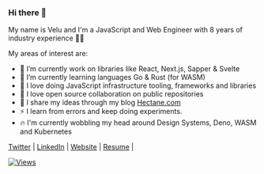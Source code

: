### Hi there 👋

My name is Velu and I'm a JavaScript and Web Engineer with 8 years of industry experience  🤹🏼‍

My areas of interest are:

- 🔭 I’m currently work on libraries like React, Next.js, Sapper & Svelte
- 🌱 I’m currently learning languages Go & Rust (for WASM)
- 💚 I love doing JavaScript infrastructure tooling, frameworks and libraries
- 👯 I love open source collaboration on public repositories
- 💬 I share my ideas through my blog [Hectane.com](http://hectane.com/)
- ⚡ I learn from errors and keep doing experiments. 
- 🔥 I'm currently wobbling my head around Design Systems, Deno, WASM and Kubernetes


 [Twitter](https://twitter.com/velusgautam) | 
 [LinkedIn](https://linkedin.com/in/velusgautam) | 
 [Website](https://velusgautam.com) | 
 [Resume](https://velusgautam.com/velusgautam.html) |

[![Views](https://views.hectane.com/velusgautam/velusgautam.svg)](https://views.hectane.com/)

